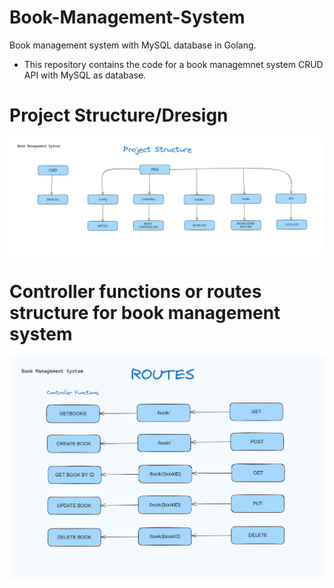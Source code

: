 # Book-Management-System
Book management system with MySQL database in Golang. 
- This repository contains the code for a book managemnet system CRUD API with MySQL as database.



# Project Structure/Dresign

![](https://github.com/imran1509/Book-Management-System/blob/main/Project%20diagrams/BookManagement%20systemProjectStructure.png)



# Controller functions or routes structure for book management system

![](https://github.com/imran1509/Book-Management-System/blob/main/Project%20diagrams/BMSRoutes.png)
